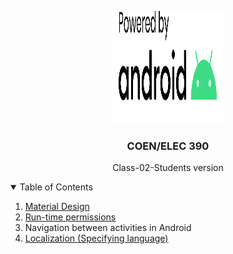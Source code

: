
<p align="center">
  <a href="https://github.com/M12Shehab/Class-02-Students">
    <img src="powered-by-android.svg" alt="Logo" width="180" height="180">
  </a>

  <h3 align="center">COEN/ELEC 390</h3>

  <p align="center">
   Class-02-Students version
  </p>
</p>

<!-- TABLE OF CONTENTS -->
<details open="open">
  <summary>Table of Contents</summary>
  <ol>
    <li>
      <a href="https://material.io/design">Material Design</a>
    </li>
    <li>
      <a href="https://developer.android.com/reference/android/Manifest.permission">Run-time permissions</a>
    </li>
    <li>
      Navigation between activities in Android
    </li>
    <li>
      <a href="https://developers.google.com/interactive-media-ads/docs/sdks/android/client-side/localization">Localization (Specifying language)</a>
    </li>
  </ol>
</details>
